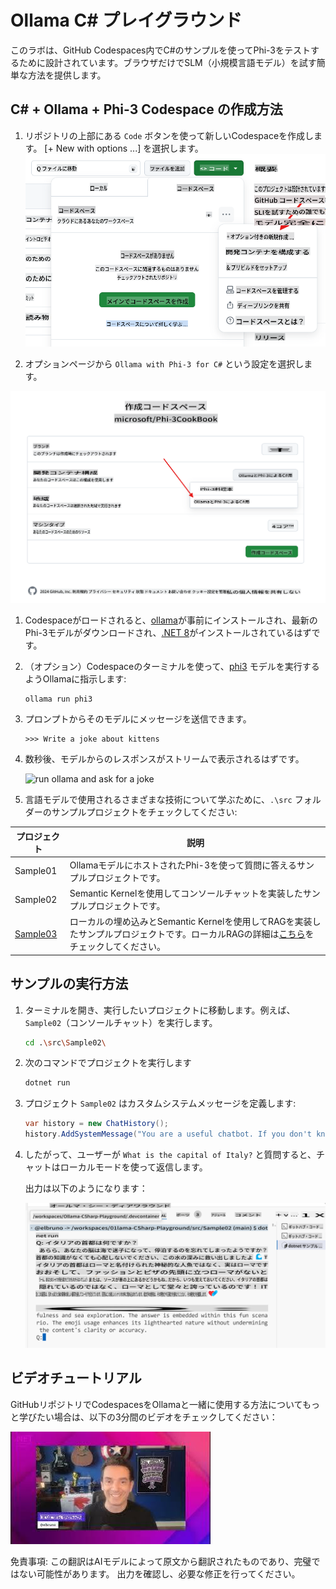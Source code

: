 # Ollama C# プレイグラウンド

このラボは、GitHub Codespaces内でC#のサンプルを使ってPhi-3をテストするために設計されています。ブラウザだけでSLM（小規模言語モデル）を試す簡単な方法を提供します。

## C# + Ollama + Phi-3 Codespace の作成方法

1. リポジトリの上部にある `Code` ボタンを使って新しいCodespaceを作成します。 [+ New with options ...] を選択します。
![Create Codespace with options](../../../../../translated_images/10NewCodespacesWithOptions.b50796422fc7f6d13721a50b72de8b62d83a7951fdace787a0dc12edc22ce807.ja.png)

1. オプションページから `Ollama with Phi-3 for C#` という設定を選択します。

![Select the option Ollama with Phi-3 for C#, to create the CodeSpace](../../../../../translated_images/12NewCSOllamaCodespace.38aab1c942efe444653b4141918ce6d081ce6e9638e0d16117f5b93ce1deee42.ja.png)

1. Codespaceがロードされると、[ollama](https://ollama.com/)が事前にインストールされ、最新のPhi-3モデルがダウンロードされ、[.NET 8](https://dotnet.microsoft.com/download)がインストールされているはずです。

1. （オプション）Codespaceのターミナルを使って、[phi3](https://ollama.com/library/phi3) モデルを実行するようOllamaに指示します:

    ```shell
    ollama run phi3
    ```

4. プロンプトからそのモデルにメッセージを送信できます。

    ```shell
    >>> Write a joke about kittens
    ```

5. 数秒後、モデルからのレスポンスがストリームで表示されるはずです。

    ![run ollama and ask for a joke](../../../../../md/07.Labs/CsharpOllamaCodeSpaces/20ollamarunphi.gif)

1. 言語モデルで使用されるさまざまな技術について学ぶために、`.\src` フォルダーのサンプルプロジェクトをチェックしてください:

| プロジェクト | 説明 |
|---------|-------------|
| Sample01  | OllamaモデルにホストされたPhi-3を使って質問に答えるサンプルプロジェクトです。 |
| Sample02  | Semantic Kernelを使用してコンソールチャットを実装したサンプルプロジェクトです。 |
| [Sample03](./src/Sample03/readme.md)  | ローカルの埋め込みとSemantic Kernelを使用してRAGを実装したサンプルプロジェクトです。ローカルRAGの詳細は[こちら](./src/Sample03/readme.md)をチェックしてください。 |

## サンプルの実行方法

1. ターミナルを開き、実行したいプロジェクトに移動します。例えば、`Sample02`（コンソールチャット）を実行します。

    ```bash
    cd .\src\Sample02\
    ```

1. 次のコマンドでプロジェクトを実行します

    ```bash
    dotnet run
    ```

1. プロジェクト `Sample02` はカスタムシステムメッセージを定義します:

    ```csharp
    var history = new ChatHistory();
    history.AddSystemMessage("You are a useful chatbot. If you don't know an answer, say 'I don't know!'. Always reply in a funny ways. Use emojis if possible.");
    ```

1. したがって、ユーザーが `What is the capital of Italy?` と質問すると、チャットはローカルモードを使って返信します。
   
    出力は以下のようになります：

    ![Chat running demo](../../../../../translated_images/20SampleConsole.22997336ed0fa683bcc3238bb8e953b3a533d28196bc42e7cd1527261dd0689b.ja.png)

## ビデオチュートリアル

GitHubリポジトリでCodespacesをOllamaと一緒に使用する方法についてもっと学びたい場合は、以下の3分間のビデオをチェックしてください：

[![Watch the video](../../../../../translated_images/40ytintro.09cf17cbf9dd4cf8faa91668c42172417f86851025ef325454ce65903606bb9e.ja.jpg)](https://youtu.be/HmKpHErUEHM)

免責事項: この翻訳はAIモデルによって原文から翻訳されたものであり、完璧ではない可能性があります。 出力を確認し、必要な修正を行ってください。